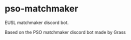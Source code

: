 # pso-matchmaker
EUSL matchmaker discord bot.

Based on the PSO matchmaker discord bot made by Grass
